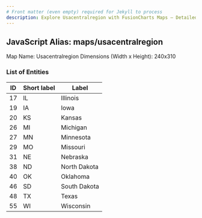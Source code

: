 ```yaml
---
# Front matter (even empty) required for Jekyll to process
description: Explore Usacentralregion with FusionCharts Maps – Detailed features for seamless integration. Try now & enhance your data visualization today! 
---
```


## JavaScript Alias: maps/usacentralregion

Map Name: Usacentralregion
Dimensions (Width x Height): 240x310





### List of Entities

ID | Short label | Label
---|---|---|
17|IL|Illinois
19|IA|Iowa
20|KS|Kansas
26|MI|Michigan
27|MN|Minnesota
29|MO|Missouri
31|NE|Nebraska
38|ND|North Dakota
40|OK|Oklahoma
46|SD|South Dakota
48|TX|Texas
55|WI|Wisconsin

